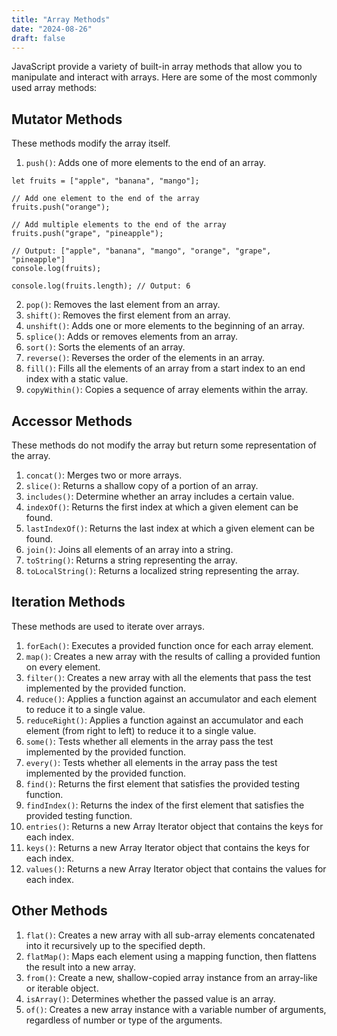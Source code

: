 ```yaml
---
title: "Array Methods"
date: "2024-08-26"
draft: false
---
```


JavaScript provide a variety of built-in array methods that allow you to manipulate and interact with arrays. Here are some of the most commonly used array methods:

## Mutator Methods

These methods modify the array itself.

1. `push()`: Adds one of more elements to the end of an array.

```
let fruits = ["apple", "banana", "mango"];

// Add one element to the end of the array
fruits.push("orange");

// Add multiple elements to the end of the array
fruits.push("grape", "pineapple");

// Output: ["apple", "banana", "mango", "orange", "grape", "pineapple"]
console.log(fruits);

console.log(fruits.length); // Output: 6
```

2. `pop()`: Removes the last element from an array.
3. `shift()`: Removes the first element from an array.
4. `unshift()`: Adds one or more elements to the beginning of an array.
5. `splice()`: Adds or removes elements from an array.
6. `sort()`: Sorts the elements of an array.
7. `reverse()`: Reverses the order of the elements in an array.
8. `fill()`: Fills all the elements of an array from a start index to an end index with a static value.
9. `copyWithin()`: Copies a sequence of array elements within the array.

## Accessor Methods

These methods do not modify the array but return some representation of the array.

1. `concat()`: Merges two or more arrays.
2. `slice()`: Returns a shallow copy of a portion of an array.
3. `includes()`: Determine whether an array includes a certain value.
4. `indexOf()`: Returns the first index at which a given element can be found.
5. `lastIndexOf()`: Returns the last index at which a given element can be found.
6. `join()`: Joins all elements of an array into a string.
7. `toString()`: Returns a string representing the array.
8. `toLocalString()`: Returns a localized string representing the array.

## Iteration Methods

These methods are used to iterate over arrays.

1. `forEach()`: Executes a provided function once for each array element.
2. `map()`: Creates a new array with the results of calling a provided funtion on every element.
3. `filter()`: Creates a new array with all the elements that pass the test implemented by the provided function.
4. `reduce()`: Applies a function against an accumulator and each element to reduce it to a single value.
5. `reduceRight()`: Applies a function against an accumulator and each element (from right to left) to reduce it to a single value.
6. `some()`: Tests whether all elements in the array pass the test implemented by the provided function.
7. `every()`: Tests whether all elements in the array pass the test implemented by the provided function.
8. `find()`: Returns the first element that satisfies the provided testing function.
9. `findIndex()`: Returns the index of the first element that satisfies the provided testing function.
10. `entries()`: Returns a new Array Iterator object that contains the keys for each index.
11. `keys()`: Returns a new Array Iterator object that contains the keys for each index.
12. `values()`: Returns a new Array Iterator object that contains the values for each index.

## Other Methods

1. `flat()`: Creates a new array with all sub-array elements concatenated into it recursively up to the specified depth.
2. `flatMap()`: Maps each element using a mapping function, then flattens the result into a new array.
3. `from()`: Create a new, shallow-copied array instance from an array-like or iterable object.
4. `isArray()`: Determines whether the passed value is an array.
5. `of()`: Creates a new array instance with a variable number of arguments, regardless of number or type of the arguments.
